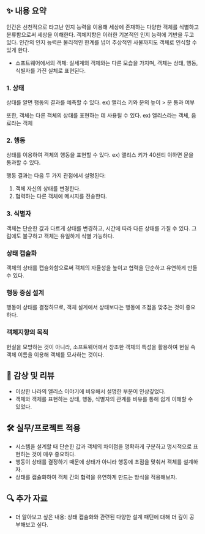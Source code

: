## ✨ 내용 요약

인간은 선천적으로 타고난 인지 능력을 이용해 세상에 존재하는 다양한 객체를 식별하고 분류함으로써 세상을 이해한다. 객체지향은 이러한 기본적인 인지 능력에 기반을 두고 있다. 인간의 인지 능력은 물리적인 한계를 넘어 추상적인 사물까지도 객체로 인식할 수 있게 한다.

- 소프트웨어에서의 객체: 실세계의 객체와는 다른 모습을 가지며, 객체는 상태, 행동, 식별자를 가진 실체로 표현된다.

### 1. 상태

상태를 알면 행동의 결과를 예측할 수 있다.
ex) 앨리스 키와 문의 높이 > 문 통과 여부

또한, 객체는 다른 객체의 상태를 표현하는 데 사용될 수 있다.
ex) 앨리스라는 객체, 음료라는 객체

### 2. 행동

상태를 이용하여 객체의 행동을 표현할 수 있다.
ex) 앨리스 키가 40센티 이하면 문을 통과할 수 있다.

행동 결과는 다음 두 가지 관점에서 설명된다:

1. 객체 자신의 상태를 변경한다.
2. 협력하는 다른 객체에 메시지를 전송한다.

### 3. 식별자

객체는 단순한 값과 다르게 상태를 변경하고, 시간에 따라 다른 상태를 가질 수 있다. 그럼에도 불구하고 객체는 유일하게 식별 가능하다.

### 상태 캡슐화

객체의 상태를 캡슐화함으로써 객체의 자율성을 높이고 협력을 단순하고 유연하게 만들 수 있다.

### 행동 중심 설계

행동이 상태를 결정하므로, 객체 설계에서 상태보다는 행동에 초점을 맞추는 것이 중요하다.

### 객체지향의 목적

현실을 모방하는 것이 아니라, 소프트웨어에서 창조한 객체의 특성을 활용하여 현실 속 객체 이름을 이용해 객체를 묘사하는 것이다.

## 📝 감상 및 리뷰

- 이상한 나라의 앨리스 이야기에 비유해서 설명한 부분이 인상깊었다.
- 객체와 객체를 표현하는 상태, 행동, 식별자의 관계를 비유를 통해 쉽게 이해할 수 있었다.

## 🛠️ 실무/프로젝트 적용

- 시스템을 설계할 때 단순한 값과 객체의 차이점을 명확하게 구분하고 명시적으로 표현하는 것이 매우 중요하다.
- 행동이 상태를 결정하기 때문에 상태가 아니라 행동에 초점을 맞춰서 객체를 설계하자.
- 상태를 캡슐화하여 객체 간의 협력을
  유연하게 만드는 방식을 적용해보자.

## 🔍 추가 자료

- 더 알아보고 싶은 내용: 상태 캡슐화와 관련된 다양한 설계 패턴에 대해 더 깊이 공부해보고 싶다.
